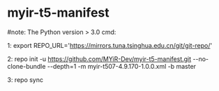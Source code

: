 # myir-t5-manifest

#note: The Python version > 3.0 cmd:

1: export REPO_URL='https://mirrors.tuna.tsinghua.edu.cn/git/git-repo/'

2: repo init -u https://github.com/MYiR-Dev/myir-t5-manifest.git --no-clone-bundle --depth=1 -m myir-t507-4.9.170-1.0.0.xml -b master

3: repo sync
